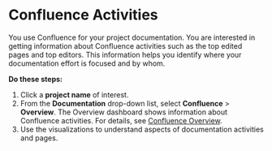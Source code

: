 # Confluence Activities

You use Confluence for your project documentation. You are interested in getting information about Confluence activities such as the top edited pages and top editors. This information helps you identify where your documentation effort is focused and by whom.

**Do these steps:**

1. Click a **project name** of interest.
2. From the **Documentation** drop-down list, select **Confluence** &gt; **Overview**. The Overview dashboard shows information about Confluence activities. For details, see [Confluence Overview](../view-project-dashboard/ecosystem-trends/documentation/confluence.md#Confluence-Confluence>Overview).
3. Use the visualizations to understand aspects of documentation activities and pages.

